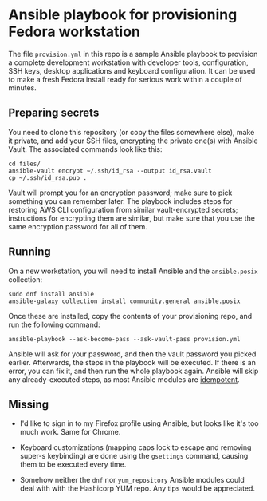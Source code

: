 # Ansible playbook for provisioning Fedora workstation

The file `provision.yml` in this repo is a sample Ansible playbook to provision
a complete development workstation with developer tools, configuration, SSH
keys, desktop applications and keyboard configuration. It can be used to make a
fresh Fedora install ready for serious work within a couple of minutes.

## Preparing secrets

You need to clone this repository (or copy the files somewhere else), make it
private, and add your SSH files, encrypting the private one(s) with Ansible
Vault. The associated commands look like this:

```
cd files/
ansible-vault encrypt ~/.ssh/id_rsa --output id_rsa.vault
cp ~/.ssh/id_rsa.pub .
```

Vault will prompt you for an encryption password; make sure to pick something
you can remember later. The playbook includes steps for restoring AWS CLI
configuration from similar vault-encrypted secrets; instructions for encrypting
them are similar, but make sure that you use the same encryption password for
all of them.

## Running

On a new workstation, you will need to install Ansible and the `ansible.posix` collection:

```
sudo dnf install ansible
ansible-galaxy collection install community.general ansible.posix
```

Once these are installed, copy the contents of your provisioning repo, and run
the following command:

```
ansible-playbook --ask-become-pass --ask-vault-pass provision.yml
```

Ansible will ask for your password, and then the vault password you picked
earlier. Afterwards, the steps in the playbook will be executed. If there is an
error, you can fix it, and then run the whole playbook again. Ansible will skip
any already-executed steps, as most Ansible modules are
[idempotent](https://docs.ansible.com/ansible/latest/user_guide/playbooks_intro.html#desired-state-and-idempotency).

## Missing

- I'd like to sign in to my Firefox profile using Ansible, but looks like it's
  too much work. Same for Chrome.

- Keyboard customizations (mapping caps lock to escape and removing super-s
  keybinding) are done using the `gsettings` command, causing them to be
  executed every time.

- Somehow neither the `dnf` nor `yum_repository` Ansible modules could deal with
  with the Hashicorp YUM repo. Any tips would be appreciated.
